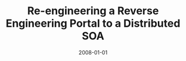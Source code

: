 ---
title: 'Re-engineering a Reverse Engineering Portal to a Distributed SOA'
collection: talks
permalink: /talk/icpc2008
date: '2008-01-01'
venue: 'IEEE Proceedings of the 16th International Conference on Program Comprehension (ICPC)'
type: talk
location: 'Amsterdam, Netherlands'
comments: true
tags:
  - reportal
---